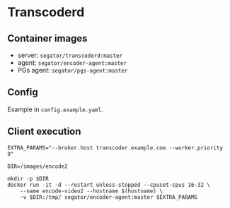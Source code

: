 # Transcoderd

## Container images

- server: `segator/transcoderd:master`
- agent: `segator/encoder-agent:master`
- PGs agent: `segator/pgs-agent:master`

## Config

Example in `config.example.yaml`.

## Client execution

```
EXTRA_PARAMS="--broker.host transcoder.example.com --worker.priority 9"

DIR=/images/encode2

mkdir -p $DIR
docker run -it -d --restart unless-stopped --cpuset-cpus 16-32 \
    --name encode-video2 --hostname $(hostname) \
    -v $DIR:/tmp/ segator/encoder-agent:master $EXTRA_PARAMS
```
